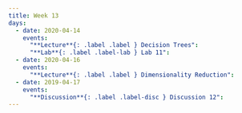 ```yaml
---
title: Week 13
days:
  - date: 2020-04-14
    events:
      "**Lecture**{: .label .label } Decision Trees":
      "**Lab**{: .label .label-lab } Lab 11":
  - date: 2020-04-16
    events:
      "**Lecture**{: .label .label } Dimensionality Reduction":
  - date: 2019-04-17
    events:
      "**Discussion**{: .label .label-disc } Discussion 12":
---
```

